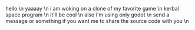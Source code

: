 hello \n
yaaaay \n
i am woking on a clone of my favorite game \n
kerbal space program \n
it'll be cool \n
also i'm using only godot \n
send a message or something if you want me to share the source code with you \n

